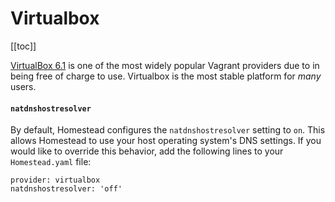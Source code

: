 # Virtualbox

[[toc]]

[VirtualBox 6.1](https://www.virtualbox.org/wiki/Downloads) is one of the most widely popular Vagrant providers due to in being free of charge to use. Virtualbox is the most stable platform for *many* users.

#### `natdnshostresolver`

By default, Homestead configures the `natdnshostresolver` setting to `on`. This allows Homestead to use your host operating system's DNS settings. If you would like to override this behavior, add the following lines to your `Homestead.yaml` file:

    provider: virtualbox
    natdnshostresolver: 'off'